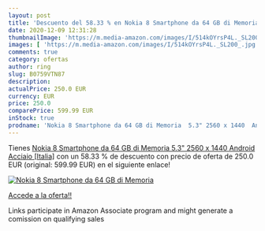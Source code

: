 ```yaml
---
layout: post
title: 'Descuento del 58.33 % en Nokia 8 Smartphone da 64 GB di Memoria  '
date: 2020-12-09 12:31:28
thumbnailImage: 'https://m.media-amazon.com/images/I/514kOYrsP4L._SL200_.jpg'
images: [ 'https://m.media-amazon.com/images/I/514kOYrsP4L._SL200_.jpg' ]
comments: true
category: ofertas
author: ring
slug: B0759VTN87
description:
actualPrice: 250.0 EUR
currency: EUR
price: 250.0
comparePrice: 599.99 EUR
inStock: true
prodname: 'Nokia 8 Smartphone da 64 GB di Memoria  5.3" 2560 x 1440  Android  Acciaio [Italia]'
---
```


Tienes [Nokia 8 Smartphone da 64 GB di Memoria  5.3" 2560 x 1440  Android  Acciaio [Italia]](https://www.amazon.it/dp/B0759VTN87/?tag=tolees00-21) con un 58.33 % de descuento con precio de oferta de 250.0 EUR (original: 599.99 EUR) en el siguiente enlace!

[![Nokia 8 Smartphone da 64 GB di Memoria  ](https://m.media-amazon.com/images/I/514kOYrsP4L._SL200_.jpg)](https://www.amazon.it/dp/B0759VTN87/?tag=tolees00-21)

[Accede a la oferta!!](https://www.amazon.it/dp/B0759VTN87/?tag=tolees00-21)

Links participate in Amazon Associate program and might generate a comission on qualifying sales


